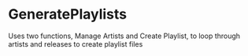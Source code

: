 # GeneratePlaylists
Uses two functions, Manage Artists and Create Playlist, to loop through artists and releases to create playlist files
